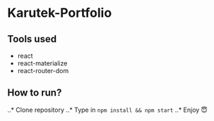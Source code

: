 # Karutek-Portfolio

## Tools used
- react
- react-materialize
- react-router-dom

## How to run?
..* Clone repository
..* Type in `npm install && npm start`
..* Enjoy 😇